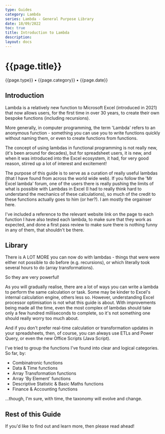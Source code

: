 ```yaml
---
type: Guides
category: Lambda
series: Lambda - General Purpose Library
date: 18/09/2022
toc: true
title: Introduction to Lambda
description: 
layout: docs
---
```


# {{page.title}}
<time class="metadata" style="text-alstyleign:left"> {{page.type}} • {{page.category}} • {{page.date}}</time>

## Introduction

Lambda is a relatively new function to Microsoft Excel (introduced in 2021) that now allows users, for the first time in over 30 years, to create their own bespoke functions (including recursions). 

More generally, in computer programming, the term 'Lambda' refers to an anonymous function - something you can use you to write functions quickly without naming them, or even to create functions from functions.

The concept of using lambdas in functional programming is not really new, (it's been around for decades), but for spreadsheet users, it is new, and when it was introduced into the Excel ecosystem, it had, for very good reason, stirred up a lot of interest and excitement! 

The purpose of this guide is to serve as a curation of really useful lambdas (that I have found from across the world wide web). If you follow the 'Mr Excel lambda' forum, one of the users there is really pushing the limits of what is possible with Lambdas in Excel (I had to really think hard to understand the mechanics of these calculations), so much of the credit to these functions actually goes to him (or her?). I am mostly the orgainser here.

I've included a reference to the relevant website link on the page to each function I have also tested each lambda, to make sure that they work as expected, and done a first pass review to make sure there is nothing funny in any of them, that shouldn't be there.

## Library

There is A LOT MORE you can now do with lambdas - things that were were either not possible to do before (e.g. recursions), or which literally took several hours to do (array transformations).

So they are very powerful!

As you will gradually realise, there are a lot of ways you can write a lambda to perform the same calculation or task. Some may be kinder to Excel's internal calculation engine, others less so. However, understanding Excel processor optimisation is not what this guide is about. With improvements being made all the time, even the most complex of lambdas should take only a few hundred milliseconds to complete, so it's not something one should really worry too much about. 

And if you don't prefer real-time calculation or transformation updates in your spreadsheets, then, of course, you can always use ETLs and Power Query, or even the new Office Scripts (Java Script).

I've tried to group the functions I've found into clear and logical categories. So far, by: 

* Combinatronic functions
* Data & Time functions
* Array Transformation functions
* Array 'By Element' functions
* Descriptive Statistic & Basic Maths functions
* Finance & Accounting functions


...though, I'm sure, with time, the taxonomy will evolve and change.

## Rest of this Guide

If you'd like to find out and learn more, then please read ahead!


